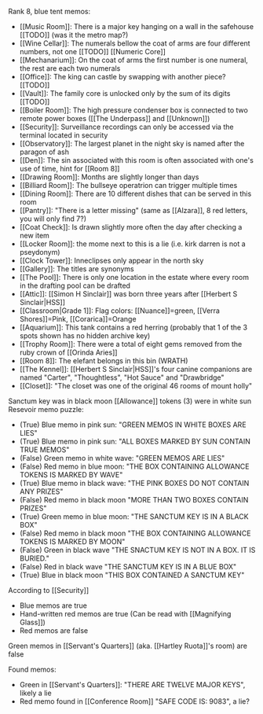 Rank 8, blue tent memos:
- [[Music Room]]: There is a major key hanging on a wall in the safehouse [[TODO]] (was it the metro map?)
- [[Wine Cellar]]: The numerals bellow the coat of arms are four different numbers, not one [[TODO]] [[Numeric Core]]
- [[Mechanarium]]: On the coat of arms the first number is one numeral, the rest are each two numerals
- [[Office]]: The king can castle by swapping with another piece? [[TODO]]
- [[Vault]]: The family core is unlocked only by the sum of its digits [[TODO]]
- [[Boiler Room]]: The high pressure condenser box is connected to two remote power boxes ([[The Underpass]] and [[Unknown]])
- [[Security]]: Surveillance recordings can only be accessed via the terminal located in security 
- [[Observatory]]: The largest planet in the night sky is named after the paragon of ash
- [[Den]]: The sin associated with this room is often associated with one's use of time, hint for [[Room 8]]
- [[Drawing Room]]: Months are slightly longer than days
- [[Billiard Room]]: The bullseye operatrion can trigger multiple times
- [[Dining Room]]: There are 10 different dishes that can be served in this room
- [[Pantry]]: "There is a letter missing" (same as [[Alzara]], 8 red letters, you will only find 7?)
- [[Coat Check]]: Is drawn slightly more often the day after checking a new item
- [[Locker Room]]: the mome next to this is a lie (i.e. kirk darren is not a pseydonym)
- [[Clock Tower]]: Inneclipses only appear in the north sky
- [[Gallery]]: The titles are synonyms
- [[The Pool]]: There is only one location in the estate where every room in the drafting pool can be drafted
- [[Attic]]: [[Simon H Sinclair]] was born three years after [[Herbert S Sinclair|HSS]]
- [[Classroom|Grade 1]]: Flag colors: [[Nuance]]=green, [[Verra Shores]]=Pink, [[Corarica]]=Orange
- [[Aquarium]]: This tank contains a red herring (probably that 1 of the 3 spots shown has no hidden archive key)
- [[Trophy Room]]: There were a total of eight gems removed from the ruby crown of [[Orinda Aries]]
- [[Room 8]]: The elefant belongs in this bin (WRATH)
- [[The Kennel]]: [[Herbert S Sinclair|HSS]]'s four canine companions are named "Carter", "Thoughtless", "Hot Sauce" and "Drawbridge"
- [[Closet]]: "The closet was one of the original 46 rooms of mount holly"


Sanctum key was in black moon
[[Allowance]] tokens (3) were in white sun
Resevoir memo puzzle:
- (True) Blue memo in pink sun: "GREEN MEMOS IN WHITE BOXES ARE LIES"
- (True) Blue memo in pink sun: "ALL BOXES MARKED BY SUN CONTAIN TRUE MEMOS"
- (False) Green memo in white wave: "GREEN MEMOS ARE LIES"
- (False) Red memo in blue moon: "THE BOX CONTAINING ALLOWANCE TOKENS IS MARKED BY WAVE"
- (True) Blue memo in black wave: "THE PINK BOXES DO NOT CONTAIN ANY PRIZES"
- (False) Red memo in black moon "MORE THAN TWO BOXES CONTAIN PRIZES"
- (True) Green memo in blue moon: "THE SANCTUM KEY IS IN A BLACK BOX"
- (False) Red memo in black moon "THE BOX CONTAINING ALLOWANCE TOKENS IS MARKED BY MOON"
- (False) Green in black wave "THE SNACTUM KEY IS NOT IN A BOX. IT IS BURIED."
- (False) Red in black wave "THE SANCTUM KEY IS IN A BLUE BOX"
- (True) Blue in black moon "THIS BOX CONTAINED A SANCTUM KEY"

According to [[Security]]
- Blue memos are true
- Hand-written red memos are true (Can be read with [[Magnifying Glass]])
- Red memos are false

Green memos in [[Servant's Quarters]] (aka. [[Hartley Ruota]]'s room) are false

Found memos:
- Green in [[Servant's Quarters]]: "THERE ARE TWELVE MAJOR KEYS", likely a lie
- Red memo found in [[Conference Room]] "SAFE CODE IS: 9083", a lie?
